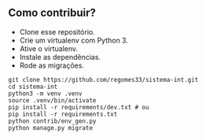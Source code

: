 ## Como contribuir?

* Clone esse repositório.
* Crie um virtualenv com Python 3.
* Ative o virtualenv.
* Instale as dependências.
* Rode as migrações.

```
git clone https://github.com/regomes33/sistema-int.git
cd sistema-int
python3 -m venv .venv
source .venv/bin/activate
pip install -r requirements/dev.txt # ou
pip install -r requirements.txt
python contrib/env_gen.py
python manage.py migrate
```